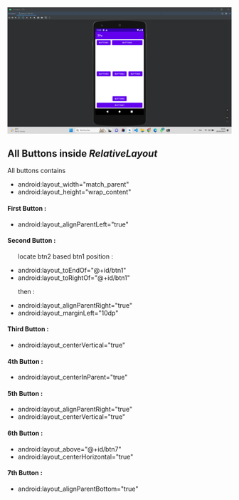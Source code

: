 <img src="img.png">

<h2> All Buttons inside <i > RelativeLayout </i></h2>

<p>All buttons contains  </p>
<ul>
    <li>android:layout_width="match_parent"</li>
    <li>android:layout_height="wrap_content"</li>
</ul>

<h4>First Button : </h4>
<ul>
    <li>android:layout_alignParentLeft="true"</li>
</ul>

<h4>Second Button : </h4>
<ul>
    <p>locate btn2 based btn1 position :</p>
    <li>android:layout_toEndOf="@+id/btn1"</li>
    <li>android:layout_toRightOf="@+id/btn1"</li>
    <p>then :</p>
    <li>android:layout_alignParentRight="true"</li>
    <li>android:layout_marginLeft="10dp"</li>
</ul>

<h4>Third Button : </h4>
<ul>
    <li>android:layout_centerVertical="true"</li>
</ul>

<h4>4th Button : </h4>
<ul>
    <li>android:layout_centerInParent="true"</li>
</ul>

<h4>5th Button : </h4>
<ul>
    <li>android:layout_alignParentRight="true"</li>
    <li>android:layout_centerVertical="true"</li>
</ul>

<h4>6th Button : </h4>
<ul>
    <li>android:layout_above="@+id/btn7"</li>
    <li>android:layout_centerHorizontal="true"</li>
</ul>

<h4>7th Button : </h4>
<ul>
    <li>android:layout_alignParentBottom="true"</li>
</ul>